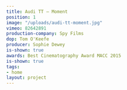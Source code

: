 ```yaml
---
title: Audi TT — Moment
position: 1
image: "/uploads/audi-tt-moment.jpg"
vimeo: 82642891
production-company: Spy Films
dop: Tom O'Keefe
producer: Sophie Dewey
is-shown: true
awards: Best Cinematography Award MACC 2015
is-shown: true
tags:
- home
layout: project
---
```


